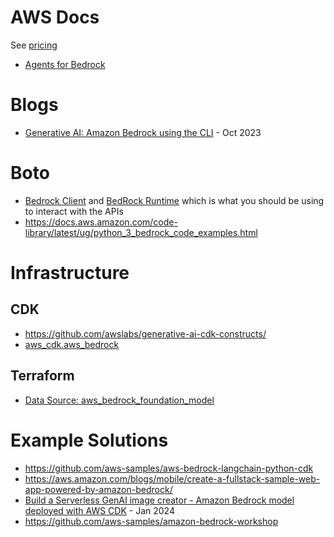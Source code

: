 # AWS Docs
See [pricing](https://aws.amazon.com/bedrock/pricing/)
- [Agents for Bedrock](https://aws.amazon.com/bedrock/agents/)

# Blogs
- [Generative AI: Amazon Bedrock using the CLI](https://sbstjn.com/blog/ai-generative-ai-aws-bedrock-cli-text-generation/) - Oct 2023

# Boto
- [Bedrock Client](https://boto3.amazonaws.com/v1/documentation/api/latest/reference/services/bedrock.html) and [BedRock Runtime](https://boto3.amazonaws.com/v1/documentation/api/latest/reference/services/bedrock-runtime.html) which is what you should be using to interact with the APIs
- https://docs.aws.amazon.com/code-library/latest/ug/python_3_bedrock_code_examples.html

# Infrastructure 
## CDK 
- https://github.com/awslabs/generative-ai-cdk-constructs/
- [aws_cdk.aws_bedrock](https://docs.aws.amazon.com/cdk/api/v2/python/aws_cdk.aws_bedrock.html)

## Terraform
- [Data Source: aws_bedrock_foundation_model](https://registry.terraform.io/providers/hashicorp/aws/latest/docs/data-sources/bedrock_foundation_model)


# Example Solutions
- https://github.com/aws-samples/aws-bedrock-langchain-python-cdk
- https://aws.amazon.com/blogs/mobile/create-a-fullstack-sample-web-app-powered-by-amazon-bedrock/
- [Build a Serverless GenAI image creator - Amazon Bedrock model deployed with AWS CDK](https://community.aws/content/2b6vVO87SMvy1cY70GeinjH5ZX3/multimodal?lang=en) - Jan 2024
- https://github.com/aws-samples/amazon-bedrock-workshop
